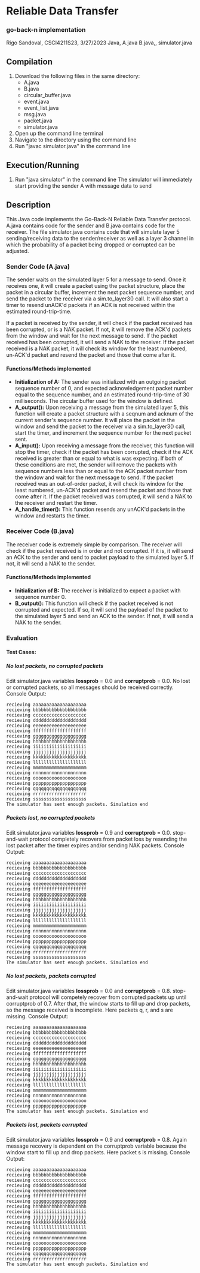 # Reliable Data Transfer
### go-back-n implementation

Rigo Sandoval, CSCI4211S23, 3/27/2023
Java, A.java B.java,, simulator.java

## Compilation
1. Download the following files in the same directory:
    - A.java
    - B.java
    - circular_buffer.java
    - event.java
    - event_list.java
    - msg.java
    - packet.java
    - simulator.java
2. Open up the command line terminal
3. Navigate to the directory using the command line
4. Run "javac simulator.java" in the command line

## Execution/Running
1. Run "java simulator" in the command line
The simulator will immediately start providing the sender A with message data to send

## Description
This Java code implements the Go-Back-N Reliable Data Transfer protocol. A.java contains code for the sender and B.java contains code for the receiver. The file simulator.java contains code that will simulate layer 5 sending/receiving data to the sender/receiver as well as a layer 3 channel in which the probability of a packet being dropped or corrupted can be adjusted.

### Sender Code (A.java)
The sender waits on the simulated layer 5 for a message to send. Once it receives one, it will create a packet using the packet structure, place the packet in a circular buffer, increment the next packet sequence number, and send the packet to the receiver via a sim.to_layer3() call. It will also start a timer to resend unACK'd packets if an ACK is not received within the estimated round-trip-time.

If a packet is received by the sender, it will check if the packet received has been corrupted, or is a NAK packet. If not, it will remove the ACK'd packets from the window and wait for the next message to send. If the packet received has been corrupted, it will send a NAK to the receiver. If the packet received is a NAK packet, it will check its window for the least numbered, un-ACK'd packet and resend the packet and those that come after it.

#### Functions/Methods implemented
- **Initialization of A:**
    The sender was initialized with an outgoing packet sequence number of 0, and expected acknowledgement packet number equal to the sequence number, and an estimated round-trip-time of 30 milliseconds. The circular buffer used for the window is defined.
- **A_output():**
    Upon receiving a message from the simulated layer 5, this function will create a packet structure with a seqnum and acknum of the current sender's sequence number. It will place the packet in the window and send the packet to the receiver via a sim.to_layer3() call, start the timer, and increment the sequence number for the next packet sent.
- **A_input():**
    Upon receiving a message from the receiver, this function will stop the timer, check if the packet has been corrupted, check if the ACK received is greater than or equal to what is was expecting. If both of these conditions are met, the sender will remove the packets with sequence numbers less than or equal to the ACK packet number from the window and wait for the next message to send. If the packet received was an out-of-order packet, it will check its window for the least numbered, un-ACK'd packet and resend the packet and those that come after it. If the packet received was corrupted, it will send a NAK to the receiver and restart the timer.
- **A_handle_timer():**
    This function resends any unACK'd packets in the window and restarts the timer.

### Receiver Code (B.java)
The receiver code is extremely simple by comparison. The receiver will check if the packet received is in order and not corrupted. If it is, it will send an ACK to the sender and send to packet payload to the simulated layer 5. If not, it will send a NAK to the sender.

#### Functions/Methods implemented
- **Initialization of B:**
    The receiver is initialized to expect a packet with sequence number 0.
- **B_output():**
    This function will check if the packet received is not corrupted and expected. If so, it will send the payload of the packet to the simulated layer 5 and send an ACK to the sender. If not, it will send a NAK to the sender.

### Evaluation
#### Test Cases:
##### No lost packets, no corrupted packets
Edit simulator.java variables **lossprob** = 0.0 and **corruptprob** = 0.0.
No lost or corrupted packets, so all messages should be received correctly.
Console Output:

    recieving aaaaaaaaaaaaaaaaaaaa
    recieving bbbbbbbbbbbbbbbbbbbb
    recieving cccccccccccccccccccc
    recieving dddddddddddddddddddd
    recieving eeeeeeeeeeeeeeeeeeee
    recieving ffffffffffffffffffff
    recieving gggggggggggggggggggg
    recieving hhhhhhhhhhhhhhhhhhhh
    recieving iiiiiiiiiiiiiiiiiiii
    recieving jjjjjjjjjjjjjjjjjjjj
    recieving kkkkkkkkkkkkkkkkkkkk
    recieving llllllllllllllllllll
    recieving mmmmmmmmmmmmmmmmmmmm
    recieving nnnnnnnnnnnnnnnnnnnn
    recieving oooooooooooooooooooo
    recieving pppppppppppppppppppp
    recieving qqqqqqqqqqqqqqqqqqqq
    recieving rrrrrrrrrrrrrrrrrrrr
    recieving ssssssssssssssssssss
    The simulator has sent enough packets. Simulation end

##### Packets lost, no corrupted packets
Edit simulator.java variables **lossprob** = 0.9 and **corruptprob** = 0.0.
stop-and-wait protocol completely recovers from packet loss by resending the lost packet after the timer expires and/or sending NAK packets.
Console Output:

    recieving aaaaaaaaaaaaaaaaaaaa
    recieving bbbbbbbbbbbbbbbbbbbb
    recieving cccccccccccccccccccc
    recieving dddddddddddddddddddd
    recieving eeeeeeeeeeeeeeeeeeee
    recieving ffffffffffffffffffff
    recieving gggggggggggggggggggg
    recieving hhhhhhhhhhhhhhhhhhhh
    recieving iiiiiiiiiiiiiiiiiiii
    recieving jjjjjjjjjjjjjjjjjjjj
    recieving kkkkkkkkkkkkkkkkkkkk
    recieving llllllllllllllllllll
    recieving mmmmmmmmmmmmmmmmmmmm
    recieving nnnnnnnnnnnnnnnnnnnn
    recieving oooooooooooooooooooo
    recieving pppppppppppppppppppp
    recieving qqqqqqqqqqqqqqqqqqqq
    recieving rrrrrrrrrrrrrrrrrrrr
    recieving ssssssssssssssssssss
    The simulator has sent enough packets. Simulation end

##### No lost packets, packets corrupted
Edit simulator.java variables **lossprob** = 0.0 and **corruptprob** = 0.8.
stop-and-wait protocol will competely recover from corrupted packets up until corruptprob of 0.7. After that, the window starts to fill up and drop packets, so the message received is incomplete. Here packets q, r, and s are missing.
Console Output:

    recieving aaaaaaaaaaaaaaaaaaaa
    recieving bbbbbbbbbbbbbbbbbbbb
    recieving cccccccccccccccccccc
    recieving dddddddddddddddddddd
    recieving eeeeeeeeeeeeeeeeeeee
    recieving ffffffffffffffffffff
    recieving gggggggggggggggggggg
    recieving hhhhhhhhhhhhhhhhhhhh
    recieving iiiiiiiiiiiiiiiiiiii
    recieving jjjjjjjjjjjjjjjjjjjj
    recieving kkkkkkkkkkkkkkkkkkkk
    recieving llllllllllllllllllll
    recieving mmmmmmmmmmmmmmmmmmmm
    recieving nnnnnnnnnnnnnnnnnnnn
    recieving oooooooooooooooooooo
    recieving pppppppppppppppppppp
    The simulator has sent enough packets. Simulation end

##### Packets lost, packets corrupted
Edit simulator.java variables **lossprob** = 0.9 and **corruptprob** = 0.8.
Again message recovery is dependent on the corruptprob variable because the window start to fill up and drop packets. Here packet s is missing.
Console Output:

    recieving aaaaaaaaaaaaaaaaaaaa
    recieving bbbbbbbbbbbbbbbbbbbb
    recieving cccccccccccccccccccc
    recieving dddddddddddddddddddd
    recieving eeeeeeeeeeeeeeeeeeee
    recieving ffffffffffffffffffff
    recieving gggggggggggggggggggg
    recieving hhhhhhhhhhhhhhhhhhhh
    recieving iiiiiiiiiiiiiiiiiiii
    recieving jjjjjjjjjjjjjjjjjjjj
    recieving kkkkkkkkkkkkkkkkkkkk
    recieving llllllllllllllllllll
    recieving mmmmmmmmmmmmmmmmmmmm
    recieving nnnnnnnnnnnnnnnnnnnn
    recieving oooooooooooooooooooo
    recieving pppppppppppppppppppp
    recieving qqqqqqqqqqqqqqqqqqqq
    recieving rrrrrrrrrrrrrrrrrrrr
    The simulator has sent enough packets. Simulation end
